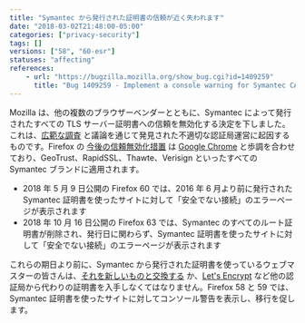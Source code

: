 ```yaml
---
title: "Symantec から発行された証明書の信頼が近く失われます"
date: "2018-03-02T21:48:00-05:00"
categories: ["privacy-security"]
tags: []
versions: ["58", "60-esr"]
statuses: "affecting"
references:
    - url: "https://bugzilla.mozilla.org/show_bug.cgi?id=1409259"
      title: "Bug 1409259 - Implement a console warning for Symantec CAs affected by the distrust plan"
---
```

Mozilla は、他の複数のブラウザーベンダーとともに、Symantec によって発行されたすべての TLS サーバー証明書への信頼を無効化する決定を下しました。これは、[広範な調査](https://wiki.mozilla.org/CA:Symantec_Issues) と議論を通じて発見された不適切な認証局運営に起因するものです。Firefox の [今後の信頼無効化措置](https://wiki.mozilla.org/CA/Upcoming_Distrust_Actions) は [Google Chrome](https://developers-jp.googleblog.com/2017/09/chromes-plan-to-distrust-symantec.html) と歩調を合わせており、GeoTrust、RapidSSL、Thawte、Verisign といったすべての Symantec ブランドに適用されます。

* 2018 年 5 月 9 日公開の Firefox 60 では、2016 年 6 月より前に発行された Symantec 証明書を使ったサイトに対して「安全でない接続」のエラーページが表示されます
* 2018 年 10 月 16 日公開の Firefox 63 では、Symantec のすべてのルート証明書が削除され、発行日に関わらず、Symantec 証明書を使ったサイトに対して「安全でない接続」のエラーページが表示されます

これらの期日より前に、Symantec から発行された証明書を使っているウェブマスターの皆さんは、[それを新しいものと交換する](https://www.symantec.com/connect/ja/blogs/symantec-ssltls) か、[Let's Encrypt](https://letsencrypt.org/) など他の認証局から代わりの証明書を入手しなくてはなりません。Firefox 58 と 59 では、Symantec 証明書を使ったサイトに対してコンソール警告を表示し、移行を促します。
